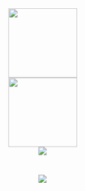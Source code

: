 <div align="center">
    <img height="137px" src="https://github-readme-stats.vercel.app/api?username=sun0225SUN&hide_title=true&hide_border=true&show_icons=trueline_height=21&text_color=000&icon_color=000&bg_color=0,ea6161,ffc64d,fffc4d,52fa5a&theme=graywhite" />
</div>
<div align="center">
    <img height="137px" src="https://github-readme-stats.vercel.app/api?username=sun0225SUN&hide_title=true&hide_border=true&show_icons=trueline_height=21&text_color=000&icon_color=000&bg_color=0,ea6161,ffc64d,fffc4d,52fa5a&theme=graywhite" />
</div>
<div align="center"><img src="https://cdn.jsdelivr.net/gh/heqifan/heqifan/assets/github-contribution-grid-snake.svg" /></div>
<h1 align="center">
    <img src="https://readme-typing-svg.herokuapp.com/?lines=%22Hello%2C%20World!%22;Rookie祝您今天愉快!&center=true&size=27">
</h1>
